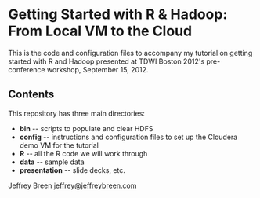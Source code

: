 Getting Started with R & Hadoop: From Local VM to the Cloud
===========================================================

This is the code and configuration files to accompany my tutorial on getting started with R and Hadoop presented at TDWI Boston 2012's pre-conference workshop, September 15, 2012.

Contents
--------

This repository has three main directories:

* **bin** -- scripts to populate and clear HDFS
* **config** -- instructions and configuration files to set up the Cloudera demo VM for the tutorial
* **R** -- all the R code we will work through
* **data** -- sample data 
* **presentation** -- slide decks, etc.


Jeffrey Breen
jeffrey@jeffreybreen.com
